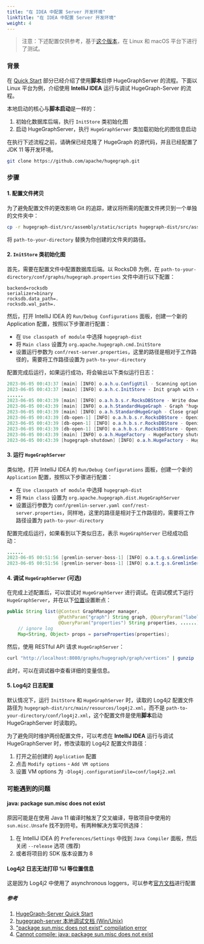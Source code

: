 ```yaml
---
title: "在 IDEA 中配置 Server 开发环境"
linkTitle: "在 IDEA 中配置 Server 开发环境"
weight: 4
---
```


> 注意：下述配置仅供参考，基于[这个版本](https://github.com/apache/incubator-hugegraph/commit/a946ad1de4e8f922251a5241ffc957c33379677f)，在 Linux 和 macOS 平台下进行了测试。

### 背景

在 [Quick Start](/docs/quickstart/hugegraph-server/) 部分已经介绍了使用**脚本**启停 HugeGraphServer 的流程。下面以 Linux 平台为例，介绍使用 **IntelliJ IDEA** 运行与调试 HugeGraph-Server 的流程。

本地启动的核心与**脚本启动**是一样的：

1. 初始化数据库后端，执行 `InitStore` 类初始化图
2. 启动 HugeGraphServer，执行 `HugeGraphServer` 类加载初始化的图信息启动

在执行下述流程之前，请确保已经克隆了 HugeGraph 的源代码，并且已经配置了 JDK 11 等开发环境。

```bash
git clone https://github.com/apache/hugegraph.git
```

### 步骤

#### 1. 配置文件拷贝

为了避免配置文件的更改影响 Git 的追踪，建议将所需的配置文件拷贝到一个单独的文件夹中：

```bash
cp -r hugegraph-dist/src/assembly/static/scripts hugegraph-dist/src/assembly/static/conf path-to-your-directory
```

将 `path-to-your-directory` 替换为你创建的文件夹的路径。

#### 2. `InitStore` 类初始化图

首先，需要在配置文件中配置数据库后端。以 RocksDB 为例，在 `path-to-your-directory/conf/graphs/hugegraph.properties` 文件中进行以下配置：

```properties
backend=rocksdb
serializer=binary
rocksdb.data_path=.
rocksdb.wal_path=.
```

然后，打开 IntelliJ IDEA 的 `Run/Debug Configurations` 面板，创建一个新的 Application 配置，按照以下步骤进行配置：

- 在 `Use classpath of module` 中选择 `hugegraph-dist`
- 将 `Main class` 设置为 `org.apache.hugegraph.cmd.InitStore`
- 设置运行参数为 `conf/rest-server.properties`，这里的路径是相对于工作路径的，需要将工作路径设置为 `path-to-your-directory`

配置完成后运行，如果运行成功，将会输出以下类似运行日志：

```java
2023-06-05 00:43:37 [main] [INFO] o.a.h.u.ConfigUtil - Scanning option 'graphs' directory './conf/graphs'
2023-06-05 00:43:37 [main] [INFO] o.a.h.c.InitStore - Init graph with config file: ./conf/graphs/hugegraph.properties
......
2023-06-05 00:43:39 [main] [INFO] o.a.h.b.s.r.RocksDBStore - Write down the backend version: 1.11
2023-06-05 00:43:39 [main] [INFO] o.a.h.StandardHugeGraph - Graph 'hugegraph' has been initialized
2023-06-05 00:43:39 [main] [INFO] o.a.h.StandardHugeGraph - Close graph standardhugegraph[hugegraph]
2023-06-05 00:43:39 [db-open-1] [INFO] o.a.h.b.s.r.RocksDBStore - Opening RocksDB with data path: ./m
2023-06-05 00:43:39 [db-open-1] [INFO] o.a.h.b.s.r.RocksDBStore - Opening RocksDB with data path: ./s
2023-06-05 00:43:39 [db-open-1] [INFO] o.a.h.b.s.r.RocksDBStore - Opening RocksDB with data path: ./g
2023-06-05 00:43:39 [main] [INFO] o.a.h.HugeFactory - HugeFactory shutdown
2023-06-05 00:43:39 [hugegraph-shutdown] [INFO] o.a.h.HugeFactory - HugeGraph is shutting down
```

#### 3. 运行 `HugeGraphServer`

类似地，打开 IntelliJ IDEA 的 `Run/Debug Configurations` 面板，创建一个新的 `Application` 配置，按照以下步骤进行配置：

- 在 `Use classpath of module` 中选择 `hugegraph-dist`
- 将 `Main class` 设置为 `org.apache.hugegraph.dist.HugeGraphServer`
- 设置运行参数为 `conf/gremlin-server.yaml conf/rest-server.properties`，同样地，这里的路径是相对于工作路径的，需要将工作路径设置为 `path-to-your-directory`

配置完成后运行，如果看到以下类似日志，表示 `HugeGraphServer` 已经成功启动：

```java
......
2023-06-05 00:51:56 [gremlin-server-boss-1] [INFO] o.a.t.g.s.GremlinServer - Gremlin Server configured with worker thread pool of 1, gremlin pool of 8 and boss thread pool of 1.
2023-06-05 00:51:56 [gremlin-server-boss-1] [INFO] o.a.t.g.s.GremlinServer - Channel started at port 8182.
```

#### 4. 调试 `HugeGraphServer` (可选)

在完成上述配置后，可以尝试对 `HugeGraphServer` 进行调试。在调试模式下运行 `HugeGraphServer`，并在以下[位置](https://github.com/apache/hugegraph/blob/a946ad1de4e8f922251a5241ffc957c33379677f/hugegraph-api/src/main/java/org/apache/hugegraph/api/graph/VertexAPI.java#L238)设置断点：

```java
public String list(@Context GraphManager manager,
                   @PathParam("graph") String graph, @QueryParam("label") String label,
                   @QueryParam("properties") String properties, ......) {
    // ignore log
    Map<String, Object> props = parseProperties(properties);
```

然后，使用 RESTful API 请求 `HugeGraphServer`：

```bash
curl "http://localhost:8080/graphs/hugegraph/graph/vertices" | gunzip
```

此时，可以在调试器中查看详细的变量信息。

#### 5. Log4j2 日志配置

默认情况下，运行 `InitStore` 和 `HugeGraphServer` 时，读取的 Log4j2 配置文件路径为 `hugegraph-dist/src/main/resources/log4j2.xml`，而不是 `path-to-your-directory/conf/log4j2.xml`，这个配置文件是使用**脚本**启动 HugeGraphServer 时读取的。

为了避免同时维护两份配置文件，可以考虑在 **IntelliJ IDEA** 运行与调试 HugeGraphServer 时，修改读取的 Log4j2 配置文件路径：

1. 打开之前创建的 `Application` 配置
2. 点击 `Modify options` - `Add VM options`
3. 设置 VM options 为 `-Dlog4j.configurationFile=conf/log4j2.xml`

### 可能遇到的问题

#### java: package sun.misc does not exist

原因可能是在使用 Java 11 编译时触发了交叉编译，导致项目中使用的 `sun.misc.Unsafe` 找不到符号。有两种解决方案可供选择：

1. 在 IntelliJ IDEA 的 `Preferences/Settings` 中找到 `Java Compiler` 面板，然后关闭 `--release` 选项 (推荐)
2. 或者将项目的 SDK 版本设置为 8

#### Log4j2 日志无法打印 %l 等位置信息

这是因为 Log4j2 中使用了 asynchronous loggers，可以参考[官方文档](https://logging.apache.org/log4j/2.x/manual/layouts.html#LocationInformation)进行配置

##### 参考

1. [HugeGraph-Server Quick Start](/docs/quickstart/hugegraph-server/)
2. [hugegraph-server 本地调试文档 (Win/Unix)](https://gist.github.com/imbajin/1661450f000cd62a67e46d4f1abfe82c)
3. ["package sun.misc does not exist" compilation error](https://youtrack.jetbrains.com/issue/IDEA-180033)
4. [Cannot compile: java: package sun.misc does not exist](https://youtrack.jetbrains.com/issue/IDEA-201168)
